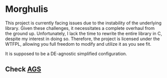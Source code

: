 # Morghulis

This project is currently facing issues due to the instability of the underlying library. Given these challenges, it necessitates a complete overhaul from the ground up. Unfortunately, I lack the time to rewrite the entire library in C, despite my interest in doing so. Therefore, the project is licensed under the WTFPL, allowing you full freedom to modify and utilize it as you see fit.

It is supposed to be a DE-agnostic simplified configuration.

## Check [AGS](https://github.com/ARKye03/HyprAGS)
